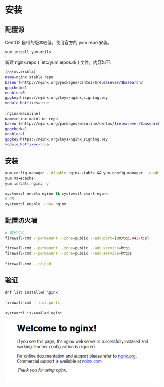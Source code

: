 # 安装

## 配置源

CentOS 自带的版本较低，使用官方的 yum repo 安装。

```bash
yum install yum-utils
```

新建 nginx.repo ( /etc/yum.repos.d/ ) 文件，内容如下:

```bash
[nginx-stable]
name=nginx stable repo
baseurl=http://nginx.org/packages/centos/$releasever/$basearch/
gpgcheck=1
enabled=0
gpgkey=https://nginx.org/keys/nginx_signing.key
module_hotfixes=true

[nginx-mainline]
name=nginx mainline repo
baseurl=http://nginx.org/packages/mainline/centos/$releasever/$basearch/
gpgcheck=1
enabled=1
gpgkey=https://nginx.org/keys/nginx_signing.key
module_hotfixes=true
```

## 安装

```bash
yum-config-manager --disable nginx-stable && yum-config-manager --enable  nginx-mainline
yum makecache
yum install nginx -y

systemctl enable nginx && systemctl start nginx
# OR
systemctl enable --now nginx
```

## 配置防火墙

```bash
# 两种方式：
firewall-cmd --permanent --zone=public --add-port={80/tcp,443/tcp}

firewall-cmd --permanent --zone=public --add-service=http
firewall-cmd --permanent --zone=public --add-service=https

firewall-cmd --reload
```

## 验证

```bash
dnf list installed nginx

firewall-cmd --list-ports

systemctl is-enabled nginx
```

 ![](../../../Image/w/welcome-nginx.png)